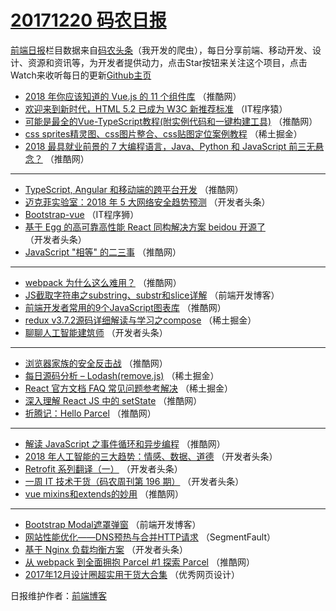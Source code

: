 # [20171220 码农日报](https://toutiao.qdkfweb.cn/date/2017/12/20)

[前端日报](https://qdkfweb.cn/c/news)栏目数据来自[码农头条](https://toutiao.qdkfweb.cn/)（我开发的爬虫），每日分享前端、移动开发、设计、资源和资讯等，为开发者提供动力，点击Star按钮来关注这个项目，点击Watch来收听每日的更新[Github主页](https://github.com/kujian/frontendDaily)
* [2018 年你应该知道的 Vue.js 的 11 个组件库](https://toutiao.qdkfweb.cn/60176.html) （推酷网）
* [欢迎来到新时代，HTML 5.2 已成为 W3C 新推荐标准](https://toutiao.qdkfweb.cn/60262.html) （IT程序猿）
* [可能是最全的Vue-TypeScript教程(附实例代码和一键构建工具)](https://toutiao.qdkfweb.cn/60174.html) （推酷网）
* [css sprites精灵图、css图片整合、css贴图定位案例教程](https://toutiao.qdkfweb.cn/60194.html) （稀土掘金）
* [2018 最具就业前景的 7 大编程语言，Java、Python 和 JavaScript 前三无悬念？](https://toutiao.qdkfweb.cn/60175.html) （推酷网）

***
* [TypeScript, Angular 和移动端的跨平台开发](https://toutiao.qdkfweb.cn/60169.html) （推酷网）
* [迈克菲实验室：2018 年 5 大网络安全趋势预测](https://toutiao.qdkfweb.cn/60107.html) （开发者头条）
* [Bootstrap-vue](https://toutiao.qdkfweb.cn/60263.html) （IT程序狮）
* [基于 Egg 的高可靠高性能 React 同构解决方案 beidou 开源了](https://toutiao.qdkfweb.cn/60098.html) （开发者头条）
* [JavaScript &quot;相等&quot; 的二三事](https://toutiao.qdkfweb.cn/60171.html) （推酷网）

***
* [webpack 为什么这么难用？](https://toutiao.qdkfweb.cn/60172.html) （推酷网）
* [JS截取字符串之substring、substr和slice详解](https://toutiao.qdkfweb.cn/60265.html) （前端开发博客）
* [前端开发者常用的9个JavaScript图表库](https://toutiao.qdkfweb.cn/60173.html) （推酷网）
* [redux v3.7.2源码详细解读与学习之compose](https://toutiao.qdkfweb.cn/60198.html) （稀土掘金）
* [聊聊人工智能建筑师](https://toutiao.qdkfweb.cn/60104.html) （开发者头条）

***
* [浏览器家族的安全反击战](https://toutiao.qdkfweb.cn/60167.html) （推酷网）
* [每日源码分析 &#8211; Lodash(remove.js)](https://toutiao.qdkfweb.cn/60192.html) （稀土掘金）
* [React 官方文档 FAQ 常见问题参考解决](https://toutiao.qdkfweb.cn/60195.html) （稀土掘金）
* [深入理解 React JS 中的 setState](https://toutiao.qdkfweb.cn/60160.html) （推酷网）
* [折腾记：Hello Parcel](https://toutiao.qdkfweb.cn/60161.html) （推酷网）

***
* [解读 JavaScript 之事件循环和异步编程](https://toutiao.qdkfweb.cn/60162.html) （推酷网）
* [2018 年人工智能的三大趋势：情感、数据、道德](https://toutiao.qdkfweb.cn/60100.html) （开发者头条）
* [Retrofit 系列翻译（一）](https://toutiao.qdkfweb.cn/60111.html) （开发者头条）
* [一周 IT 技术干货（码农周刊第 196 期）](https://toutiao.qdkfweb.cn/60090.html) （开发者头条）
* [vue mixins和extends的妙用](https://toutiao.qdkfweb.cn/60163.html) （推酷网）

***
* [Bootstrap Modal遮罩弹窗](https://toutiao.qdkfweb.cn/60266.html) （前端开发博客）
* [网站性能优化——DNS预热与合并HTTP请求](https://toutiao.qdkfweb.cn/60153.html) （SegmentFault）
* [基于 Nginx 负载均衡方案](https://toutiao.qdkfweb.cn/60091.html) （开发者头条）
* [从 webpack 到全面拥抱 Parcel #1 探索 Parcel](https://toutiao.qdkfweb.cn/60164.html) （推酷网）
* [2017年12月设计圈超实用干货大合集](https://toutiao.qdkfweb.cn/60267.html) （优秀网页设计）

日报维护作者：[前端博客](https://qdkfweb.cn/) 